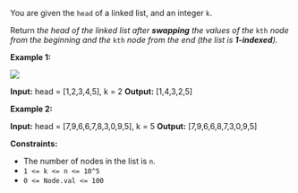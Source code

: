 
You are given the  `head`  of a linked list, and an integer  `k`.

Return  _the head of the linked list after  **swapping**  the values of the_ `kth`  _node from the beginning and the_ `kth`  _node from the end (the list is  **1-indexed**)._

**Example 1:**

![](https://assets.leetcode.com/uploads/2020/09/21/linked1.jpg)

**Input:** head = [1,2,3,4,5], k = 2
**Output:** [1,4,3,2,5]

**Example 2:**

**Input:** head = [7,9,6,6,7,8,3,0,9,5], k = 5
**Output:** [7,9,6,6,8,7,3,0,9,5]

**Constraints:**

-   The number of nodes in the list is  `n`.
-   `1 <= k <= n <= 10^5`
-   `0 <= Node.val <= 100`